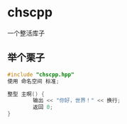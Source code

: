 # chscpp
一个整活库子
## 举个栗子
```C++
#include "chscpp.hpp"
使用 命名空间 标准;

整型 主啊() {
        输出 << "你好，世界！" << 换行;
        返回 0;
}
```
